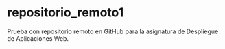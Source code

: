 # repositorio_remoto1
Prueba con repositorio remoto en GitHub para la asignatura de Despliegue de Aplicaciones Web.
